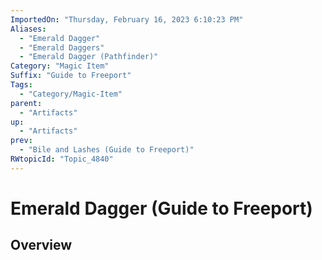 ```yaml
---
ImportedOn: "Thursday, February 16, 2023 6:10:23 PM"
Aliases:
  - "Emerald Dagger"
  - "Emerald Daggers"
  - "Emerald Dagger (Pathfinder)"
Category: "Magic Item"
Suffix: "Guide to Freeport"
Tags:
  - "Category/Magic-Item"
parent:
  - "Artifacts"
up:
  - "Artifacts"
prev:
  - "Bile and Lashes (Guide to Freeport)"
RWtopicId: "Topic_4840"
---
```

# Emerald Dagger (Guide to Freeport)
## Overview

